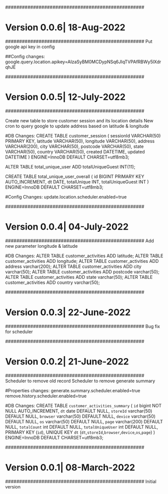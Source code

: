 ##################################################
# Version 0.0.6| 18-Aug-2022
##################################################
Put google api key in config

##Config changes:
google.query.location.apikey=AIzaSyBM0MCDypNSq6JIqTVPAfRBWy5lXdrqhJE


##################################################
# Version 0.0.5| 12-July-2022
##################################################

Create new table to store customer session and its location details
New cron to query google to update address based on latitude & longitude

#DB Changes:
CREATE TABLE customer_session (
sessionId VARCHAR(50) PRIMARY KEY,
latitude VARCHAR(50),
longitude VARCHAR(50),
address VARCHAR(200),
city VARCHAR(50),
postcode VARCHAR(50),
state VARCHAR(50),
country VARCHAR(50),
created DATETIME,
updated DATETIME
) ENGINE=InnoDB DEFAULT CHARSET=utf8mb3;

ALTER TABLE total_unique_user ADD totalUniqueGuest INT(11);

CREATE TABLE total_unique_user_overall (
id BIGINT PRIMARY  KEY AUTO_INCREMENT,
dt DATE,
totalUnique INT,
totalUniqueGuest INT
) ENGINE=InnoDB DEFAULT CHARSET=utf8mb3;


#Config Changes:
update.location.scheduler.enabled=true


##################################################
# Version 0.0.4| 04-July-2022
##################################################
Add new parameter longitude & latitude

#DB Changes:
ALTER TABLE customer_activities ADD latitude;
ALTER TABLE customer_activities ADD longitude;
ALTER TABLE customer_activities ADD address  varchar(200);
ALTER TABLE customer_activities ADD city  varchar(50);
ALTER TABLE customer_activities ADD postcode  varchar(50);
ALTER TABLE customer_activities ADD state varchar(50);
ALTER TABLE customer_activities ADD country varchar(50);


##################################################
# Version 0.0.3| 22-June-2022
##################################################
Bug fix for scheduler


##################################################
# Version 0.0.2| 21-June-2022
##################################################
Scheduler to remove old record
Scheduler to remove generate summary

#Properties changes:
generate.summary.scheduler.enabled=true
remove.history.scheduler.enabled=true

#DB Changes:
CREATE TABLE `customer_activities_summary` (
  `id` bigint NOT NULL AUTO_INCREMENT,
  `dt` date DEFAULT NULL,
  `storeId` varchar(50) DEFAULT NULL,
  `browser` varchar(50) DEFAULT NULL,
  `device` varchar(50) DEFAULT NULL,
  `os` varchar(50) DEFAULT NULL,
  `page` varchar(200) DEFAULT NULL,
  `totalCount` int DEFAULT NULL,
  `totalUniqueUser` int DEFAULT NULL,
  PRIMARY KEY (`id`),
  UNIQUE KEY `dt` (`dt`,`storeId`,`browser`,`device`,`os`,`page`)
) ENGINE=InnoDB DEFAULT CHARSET=utf8mb3;


##################################################
# Version 0.0.1| 08-March-2022
##################################################
Initial version